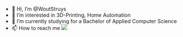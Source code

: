 - 👋 Hi, I’m @WoutStruys
- 👀 I’m interested in 3D-Printing, Home Automation
- 🌱 I’m currently studying for a Bachelor of Applied Computer Science
- 📫 How to reach me 
[<img src="https://img.shields.io/badge/linkedin-%230077B5.svg?&style=for-the-badge&logo=linkedin&logoColor=white" />](https://www.linkedin.com/in/wout-struys/)
<!---
WoutStruys/WoutStruys is a ✨ special ✨ repository because its `README.md` (this file) appears on your GitHub profile.
You can click the Preview link to take a look at your changes.
--->
